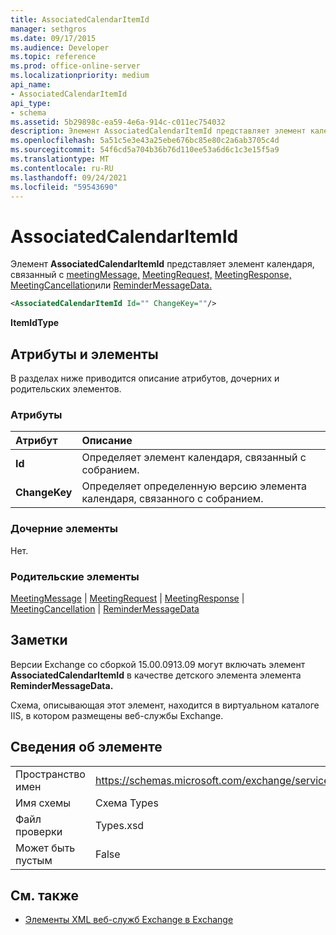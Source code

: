 ```yaml
---
title: AssociatedCalendarItemId
manager: sethgros
ms.date: 09/17/2015
ms.audience: Developer
ms.topic: reference
ms.prod: office-online-server
ms.localizationpriority: medium
api_name:
- AssociatedCalendarItemId
api_type:
- schema
ms.assetid: 5b29898c-ea59-4e6a-914c-c011ec754032
description: Элемент AssociatedCalendarItemId представляет элемент календаря, связанный с meetingMessage, MeetingRequest, MeetingResponse, MeetingCancellation или ReminderMessageData.
ms.openlocfilehash: 5a51c5e3e43a25ebe676bc85e80c2a6ab3705c4d
ms.sourcegitcommit: 54f6cd5a704b36b76d110ee53a6d6c1c3e15f5a9
ms.translationtype: MT
ms.contentlocale: ru-RU
ms.lasthandoff: 09/24/2021
ms.locfileid: "59543690"
---
```

# <a name="associatedcalendaritemid"></a>AssociatedCalendarItemId

Элемент **AssociatedCalendarItemId** представляет элемент календаря, связанный с [meetingMessage,](meetingmessage.md) [MeetingRequest,](meetingrequest.md) [MeetingResponse,](meetingresponse.md) [MeetingCancellation](meetingcancellation.md)или [ReminderMessageData.](remindermessagedata.md)
  
```XML
<AssociatedCalendarItemId Id="" ChangeKey=""/>
```

 **ItemIdType**
## <a name="attributes-and-elements"></a>Атрибуты и элементы

В разделах ниже приводится описание атрибутов, дочерних и родительских элементов.
  
### <a name="attributes"></a>Атрибуты

|**Атрибут**|**Описание**|
|:-----|:-----|
|**Id** <br/> |Определяет элемент календаря, связанный с собранием.  <br/> |
|**ChangeKey** <br/> |Определяет определенную версию элемента календаря, связанного с собранием.  <br/> |
   
### <a name="child-elements"></a>Дочерние элементы

Нет.
  
### <a name="parent-elements"></a>Родительские элементы

[MeetingMessage](meetingmessage.md)  |  [MeetingRequest](meetingrequest.md)  |  [MeetingResponse](meetingresponse.md)  |  [MeetingCancellation](meetingcancellation.md)  |  [ReminderMessageData](remindermessagedata.md)
  
## <a name="remarks"></a>Заметки

Версии Exchange со сборкой 15.00.0913.09 могут включать элемент **AssociatedCalendarItemId** в качестве детского элемента элемента **ReminderMessageData.** 
  
Схема, описывающая этот элемент, находится в виртуальном каталоге IIS, в котором размещены веб-службы Exchange.
  
## <a name="element-information"></a>Сведения об элементе

|||
|:-----|:-----|
|Пространство имен  <br/> |https://schemas.microsoft.com/exchange/services/2006/types  <br/> |
|Имя схемы  <br/> |Схема Types  <br/> |
|Файл проверки  <br/> |Types.xsd  <br/> |
|Может быть пустым  <br/> |False  <br/> |
   
## <a name="see-also"></a>См. также

- [Элементы XML веб-служб Exchange в Exchange](ews-xml-elements-in-exchange.md)

